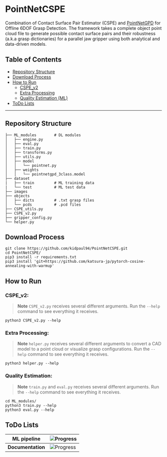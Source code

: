 # PointNetCSPE
Combination of Contact Surface Pair Estimator (CSPE) and [PointNetGPD](https://arxiv.org/pdf/1809.06267.pdf) for Offline 6DOF Grasp Detection. The framework takes a complete object point cloud file to generate possible contact surface pairs and their robustness (a.k.a grasp dictionaries) for a parallel jaw gripper using both analytical and data-driven models.

## Table of Contents

- [Repository Structure](#repository-structure)
- [Download Process](#download-process)
- [How to Run](#how-to-run)
    - [CSPE_v2](#cspe_v2)
    - [Extra Processing](#extra-processing)
    - [Quality Estimation (ML)](#quality-estimation)
- [ToDo Lists](#todo-lists)

---

## Repository Structure

    ├── ML_modules        # DL modules 
    │   ├── engine.py
    │   ├── eval.py
    │   ├── train.py
    │   ├── transforms.py 
    │   ├── utils.py 
    │   ├── model
    │   │   └── pointnet.py
    │   ├── weights
    │   │   └── pointnetgpd_3class.model
    ├── dataset
    |   ├── train         # ML training data
    |   └── test          # ML test data
    ├── images
    ├── objects
    │   ├── dicts         # .txt grasp files
    │   └── pcds          # .pcd files
    ├── CSPE_utils.py
    ├── CSPE_v2.py
    ├── gripper_config.py 
    └── helper.py 

## Download Process

    git clone https://github.com/kidpaul94/PointNetCSPE.git
    cd PointNetCSPE/
    pip3 install -r requirements.txt
    pip3 install 'git+https://github.com/katsura-jp/pytorch-cosine-annealing-with-warmup'

## How to Run

### CSPE_v2:

> **Note**
`CSPE_v2.py` receives several different arguments. Run the `--help` command to see everything it receives.

    python3 CSPE_v2.py --help

### Extra Processing:

> **Note**
`helper.py` receives several different arguments to convert a CAD model to a point cloud or visualize grasp configurations. Run the `--help` command to see everything it receives.

    python3 helper.py --help

### Quality Estimation:

> **Note**
`train.py` and `eval.py` receives several different arguments. Run the `--help` command to see everything it receives.

    cd ML_modules/
    python3 train.py --help
    python3 eval.py --help

## ToDo Lists

| **ML pipeline** | ![Progress](https://progress-bar.dev/100) |
| --- | --- |
| **Documentation** | ![Progress](https://progress-bar.dev/50) |
